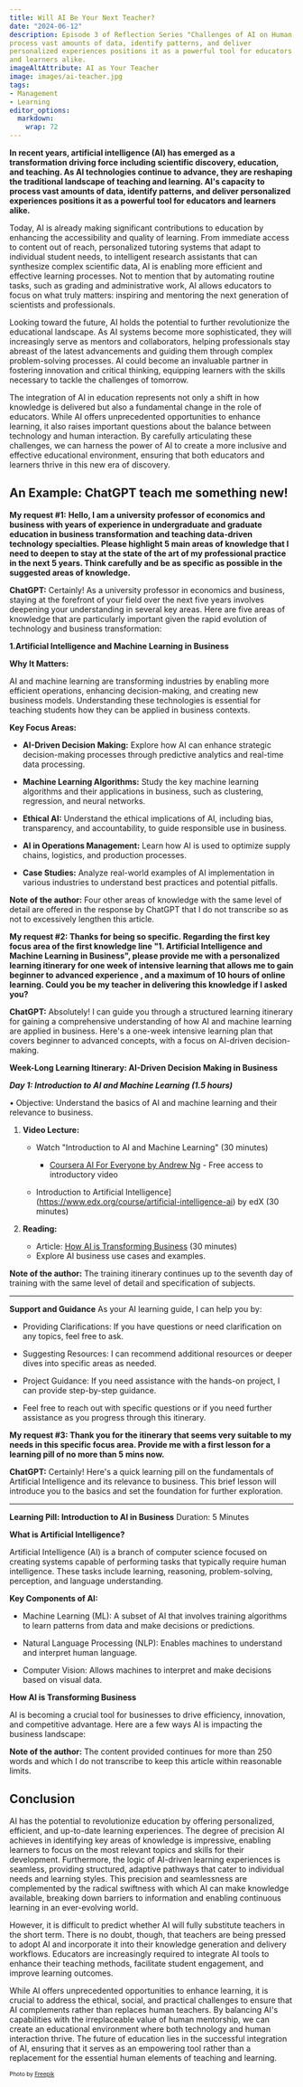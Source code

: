 ```yaml
---
title: Will AI Be Your Next Teacher?
date: "2024-06-12"
description: Episode 3 of Reflection Series "Challenges of AI on Human Knowledge". AI has emerged as a transformation driving force for scientific discovery, education, and teaching. As AI technologies continue to advance, they are reshaping the traditional landscape of teaching and learning. AI's capacity to
process vast amounts of data, identify patterns, and deliver
personalized experiences positions it as a powerful tool for educators
and learners alike.
imageAltAttribute: AI as Your Teacher
image: images/ai-teacher.jpg
tags:
- Management
- Learning
editor_options: 
  markdown: 
    wrap: 72
---
```


**In recent years, artificial intelligence (AI) has emerged as a transformation driving force including scientific discovery, education, and teaching. As AI technologies continue to advance, they are reshaping the traditional landscape of teaching and learning. AI's capacity to process vast amounts of data, identify patterns, and deliver personalized experiences positions it as a powerful tool for educators and learners alike.**

Today, AI is already making significant contributions to education by enhancing the accessibility and quality of learning. From immediate access to content out of reach, personalized tutoring systems that adapt to individual student needs, to intelligent research assistants that can synthesize complex scientific data, AI is enabling more efficient and effective learning processes. Not to mention that by automating routine tasks, such as grading and administrative work, AI allows educators to focus on what truly matters: inspiring and mentoring the next generation of scientists and professionals.

Looking toward the future, AI holds the potential to further revolutionize the educational landscape. As AI systems become more sophisticated, they will increasingly serve as mentors and collaborators, helping professionals stay abreast of the latest advancements and guiding them through complex problem-solving processes. AI could become an invaluable partner in fostering innovation and critical thinking, equipping learners with the skills necessary to tackle the challenges of tomorrow.

The integration of AI in education represents not only a shift in how knowledge is delivered but also a fundamental change in the role of educators. While AI offers unprecedented opportunities to enhance learning, it also raises important questions about the balance between technology and human interaction. By carefully articulating these challenges, we can harness the power of AI to create a more inclusive and effective educational environment, ensuring that both educators and learners thrive in this new era of discovery.

## An Example: ChatGPT teach me something new!

**My request #1:** **Hello, I am a university professor of economics and business with years of experience in undergraduate and graduate education in business transformation and teaching data-driven technology specialties. Please highlight 5 main areas of knowledge that I need to deepen to stay at the state of the art of my professional practice in the next 5 years. Think carefully and be as specific as possible in the suggested areas of knowledge.**

**ChatGPT:** Certainly! As a university professor in economics and business, staying at the forefront of your field over the next five years involves deepening your understanding in several key areas. Here are five areas of knowledge that are particularly important given the rapid evolution of technology and business transformation:

**1.Artificial Intelligence and Machine Learning in Business**

**Why It Matters:**

AI and machine learning are transforming industries by enabling more efficient operations, enhancing decision-making, and creating new business models. Understanding these technologies is essential for teaching students how they can be applied in business contexts.

**Key Focus Areas:**

-   **AI-Driven Decision Making:** Explore how AI can enhance strategic decision-making processes through predictive analytics and real-time data processing.

-   **Machine Learning Algorithms:** Study the key machine learning algorithms and their applications in business, such as clustering, regression, and neural networks.

-   **Ethical AI:** Understand the ethical implications of AI, including bias, transparency, and accountability, to guide responsible use in business.

-   **AI in Operations Management:** Learn how AI is used to optimize supply chains, logistics, and production processes.

-   **Case Studies:** Analyze real-world examples of AI implementation in various industries to understand best practices and potential pitfalls.

**Note of the author:** Four other areas of knowledge with the same level of detail are offered in the response by ChatGPT that I do not transcribe so as not to excessively lengthen this article.

**My request #2: Thanks for being so specific. Regarding the first key focus area of the first knowledge line "1. Artificial Intelligence and Machine Learning in Business", please provide me with a personalized learning itinerary for one week of intensive learning that allows me to gain beginner to advanced experience , and a maximum of 10 hours of online learning. Could you be my teacher in delivering this knowledge if I asked you?**

**ChatGPT:** Absolutely! I can guide you through a structured learning itinerary for gaining a comprehensive understanding of how AI and machine learning are applied in business. Here's a one-week intensive learning plan that covers beginner to advanced concepts, with a focus on AI-driven decision-making.

**Week-Long Learning Itinerary: AI-Driven Decision Making in Business**

***Day 1: Introduction to AI and Machine Learning (1.5 hours)***

• Objective: Understand the basics of AI and machine learning and their relevance to business.

1.  **Video Lecture:**

    -   Watch "Introduction to AI and Machine Learning" (30 minutes)

        -   [Coursera AI For Everyone by Andrew Ng](https://www.coursera.org/learn/ai-for-everyone) - Free access to introductory video

    -   Introduction to Artificial Intelligence\] (<https://www.edx.org/course/artificial-intelligence-ai>) by edX (30 minutes)

2.  **Reading:**

    -   Article: [How AI is Transforming Business](https://hbr.org/2018/01/artificial-intelligence-for-the-real-world) (30 minutes)
    -   Explore AI business use cases and examples.

**Note of the author:** The training itinerary continues up to the seventh day of training with the same level of detail and specification of subjects.

------------------------------------------------------------------------

**Support and Guidance** As your AI learning guide, I can help you by:

-   Providing Clarifications: If you have questions or need clarification on any topics, feel free to ask.

-   Suggesting Resources: I can recommend additional resources or deeper dives into specific areas as needed.

-   Project Guidance: If you need assistance with the hands-on project, I can provide step-by-step guidance.

-   Feel free to reach out with specific questions or if you need further assistance as you progress through this itinerary.

**My request #3: Thank you for the itinerary that seems very suitable to my needs in this specific focus area. Provide me with a first lesson for a learning pill of no more than 5 mins now.**

**ChatGPT:** Certainly! Here's a quick learning pill on the fundamentals of Artificial Intelligence and its relevance to business. This brief lesson will introduce you to the basics and set the foundation for further exploration.

------------------------------------------------------------------------

**Learning Pill: Introduction to AI in Business** Duration: 5 Minutes

**What is Artificial Intelligence?**

Artificial Intelligence (AI) is a branch of computer science focused on creating systems capable of performing tasks that typically require human intelligence. These tasks include learning, reasoning, problem-solving, perception, and language understanding.

**Key Components of AI:**

-   Machine Learning (ML): A subset of AI that involves training algorithms to learn patterns from data and make decisions or predictions.

-   Natural Language Processing (NLP): Enables machines to understand and interpret human language.

-   Computer Vision: Allows machines to interpret and make decisions based on visual data.

**How AI is Transforming Business**

AI is becoming a crucial tool for businesses to drive efficiency, innovation, and competitive advantage. Here are a few ways AI is impacting the business landscape:

**Note of the author:** The content provided continues for more than 250 words and which I do not transcribe to keep this article within reasonable limits.

## Conclusion

AI has the potential to revolutionize education by offering personalized, efficient, and up-to-date learning experiences. The degree of precision AI achieves in identifying key areas of knowledge is impressive, enabling learners to focus on the most relevant topics and skills for their development. Furthermore, the logic of AI-driven learning experiences is seamless, providing structured, adaptive pathways that cater to individual needs and learning styles. This precision and seamlessness are complemented by the radical swiftness with which AI can make knowledge available, breaking down barriers to information and enabling continuous learning in an ever-evolving world.

However, it is difficult to predict whether AI will fully substitute teachers in the short term. There is no doubt, though, that teachers are being pressed to adopt AI and incorporate it into their knowledge generation and delivery workflows. Educators are increasingly required to integrate AI tools to enhance their teaching methods, facilitate student engagement, and improve learning outcomes.

While AI offers unprecedented opportunities to enhance learning, it is crucial to address the ethical, social, and practical challenges to ensure that AI complements rather than replaces human teachers. By balancing AI's capabilities with the irreplaceable value of human mentorship, we can create an educational environment where both technology and human interaction thrive. The future of education lies in the successful integration of AI, ensuring that it serves as an empowering tool rather than a replacement for the essential human elements of teaching and learning.

<p style= "font-size:10px;">Photo by <a href= "https://www.freepik.es/foto-gratis/escena-robot-dibujos-animados_236376315.htm" target="_blank">Freepik</a></p>
